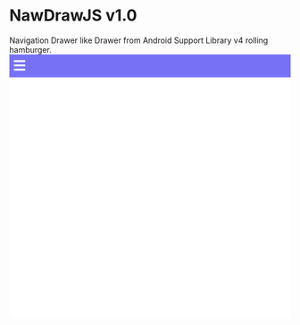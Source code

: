 # NawDrawJS v1.0
Navigation Drawer like Drawer from Android Support Library v4 rolling hamburger.
<img src="demo/demo.gif">
